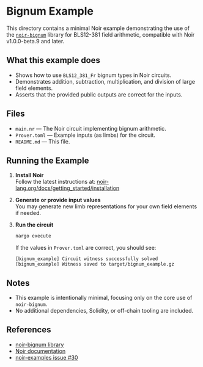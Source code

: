 # Bignum Example

This directory contains a minimal Noir example demonstrating the use of the [`noir-bignum`](https://github.com/noir-lang/noir-bignum) library for BLS12-381 field arithmetic, compatible with Noir v1.0.0-beta.9 and later.

## What this example does

- Shows how to use `BLS12_381_Fr` bignum types in Noir circuits.
- Demonstrates addition, subtraction, multiplication, and division of large field elements.
- Asserts that the provided public outputs are correct for the inputs.

## Files

- `main.nr` &mdash; The Noir circuit implementing bignum arithmetic.
- `Prover.toml` &mdash; Example inputs (as limbs) for the circuit.
- `README.md` &mdash; This file.

## Running the Example

1. **Install Noir**  
   Follow the latest instructions at: [noir-lang.org/docs/getting_started/installation](https://noir-lang.org/docs/getting_started/installation)

2. **Generate or provide input values**  
   You may generate new limb representations for your own field elements if needed.

3. **Run the circuit**
   ```sh
   nargo execute
   ```

   If the values in `Prover.toml` are correct, you should see:
   ```
   [bignum_example] Circuit witness successfully solved
   [bignum_example] Witness saved to target/bignum_example.gz
   ```

## Notes

- This example is intentionally minimal, focusing only on the core use of `noir-bignum`.
- No additional dependencies, Solidity, or off-chain tooling are included.

## References

- [noir-bignum library](https://github.com/noir-lang/noir-bignum)
- [Noir documentation](https://noir-lang.org/docs/)
- [noir-examples issue #30](https://github.com/noir-lang/noir-examples/issues/30)